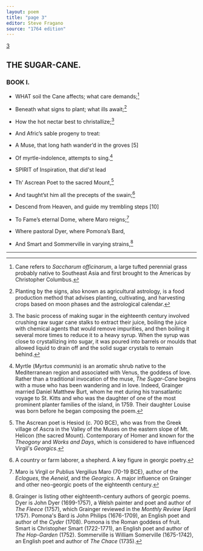 ```yaml
---
layout: poem
title: "page 3"
editor: Steve Fragano
source: "1764 edition"
---
```



[3]()

## THE SUGAR-CANE.

### BOOK I.


- WHAT soil the Cane affects; what care demands;[^f3n1]
- Beneath what signs to plant; what ills await;[^f3n2]
- How the hot nectar best to christallize;[^f3n3]
- And Afric’s sable progeny to treat:
- A Muse, that long hath wander’d in the groves [5]
- Of myrtle-indolence, attempts to sing.[^f3n4]

- SPIRIT of Inspiration, that did'st lead 
- Th’ Ascrean Poet to the sacred Mount,[^f3n5]
- And taught’st him all the precepts of the swain;[^f3n6]
- Descend from Heaven, and guide my trembling steps [10] 
- To Fame’s eternal Dome, where Maro reigns;[^f3n7] 
- Where pastoral Dyer, where Pomona’s Bard,
- And Smart and Sommerville in varying strains,[^f3n8]


[^f3n1]: Cane refers to *Saccharum officinarum*, a large tufted perennial grass probably native to Southeast Asia and first brought to the Americas by Christopher Columbus.

[^f3n2]: Planting by the signs, also known as agricultural astrology, is a food production method that advises planting, cultivating, and harvesting crops based on moon phases and the astrological calendar.

[^f3n3]: The basic process of making sugar in the eighteenth century involved crushing raw sugar cane stalks to extract their juice, boiling the juice with chemical agents that would remove impurities, and then boiling it several more times to reduce it to a heavy syrup. When the syrup was close to crystallizing into sugar, it was poured into barrels or moulds that allowed liquid to drain off and the solid sugar crystals to remain behind.

[^f3n4]: Myrtle (*Myrtus communis*) is an aromatic shrub native to the Mediterranean region and associated with Venus, the goddess of love. Rather than a traditional invocation of the muse, *The Sugar-Cane* begins with a muse who has been wandering and in love. Indeed, Grainger married Daniel Matthew Burt, whom he met during his transatlantic voyage to St. Kitts and who was the daughter of one of the most prominent planter families of the island, in 1759. Their daughter Louise was born before he began composing the poem.

[^f3n5]: The Ascrean poet is Hesiod (c. 700 BCE), who was from the Greek village of Ascra in the Valley of the Muses on the eastern slope of Mt. Helicon (the sacred Mount). Contemporary of Homer and known for the *Theogony* and *Works and Days*, which is considered to have influenced Virgil's *Georgics*.  

[^f3n6]: A country or farm laborer, a shepherd. A key figure in georgic poetry.  

[^f3n7]: Maro is Virgil or Publius Vergilius Maro (70-19 BCE), author of the *Eclogues*, the *Aeneid*, and the *Georgics*. A major influence on Grainger and other neo-georgic poets of the eighteenth century.

[^f3n8]: Grainger is listing other eighteenth-century authors of georgic poems. Dyer is John Dyer (1699-1757), a Welsh painter and poet and author of *The Fleece* (1757), which Grainger reviewed in the *Monthly Review* (April 1757). Pomona's Bard is John Philips (1676-1709), an English poet and author of the *Cyder* (1708). Pomona is the Roman goddess of fruit. Smart is Christopher Smart (1722-1771), an English poet and author of *The Hop-Garden* (1752). Sommerville is William Somerville (1675-1742), an English poet and author of *The Chace* (1735).  

---
